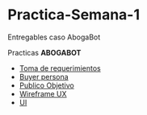 # Practica-Semana-1
 Entregables caso AbogaBot
 
 Practicas **ABOGABOT**
 - [Toma de requerimientos](./1.-Requerimientos.docx)
 - [Buyer persona](./2.-BuyerPersona.pdf)
 - [Publico Objetivo](https://github.com/ErickInCo/Practica-Semana-1/blob/4bfe0125691fed71d2b13df75196804faf0ea4a8/3%20Publico%20objetivo.png)
 - [Wireframe UX](https://balsamiq.cloud/s8hmzfk/pdwxf9)
 - [UI](https://balsamiq.cloud/s8hmzfk/pdwxf9)

 
